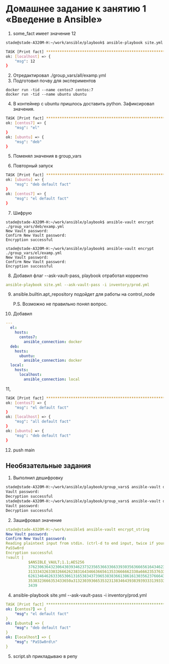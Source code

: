 # Домашнее задание к занятию 1 «Введение в Ansible»

1. some_fact имеет значение 12

```bash
stade@stade-A320M-H:~/work/ansible/playbook$ ansible-playbook site.yml -i inventory/test.yml 
```
```bash
TASK [Print fact] ***********************************************************************************************************************************************************************************
ok: [localhost] => {
    "msg": 12
}
```
2. Отредактировал ./group_vars/all/examp.yml
3. Подготовил почву для экспериментов
```
docker run -tid --name centos7 centos:7
docker run -tid --name ubuntu ubuntu
```
4. В контейнер с ubuntu пришлось доставить python. Зафиксировал значения.

```sh
TASK [Print fact] ***********************************************************************************************************************************************************************************
ok: [centos7] => {
    "msg": "el"
}
ok: [ubuntu] => {
    "msg": "deb"
}
```

5. Поменял значения в group_vars

6. Повторный запуск 

```sh
TASK [Print fact] ***********************************************************************************************************************************************************************************
ok: [ubuntu] => {
    "msg": "deb default fact"
}
ok: [centos7] => {
    "msg": "el default fact"
}
```

7. Шифрую
```
stade@stade-A320M-H:~/work/ansible/playbook$ ansible-vault encrypt ./group_vars/deb/examp.yml 
New Vault password: 
Confirm New Vault password: 
Encryption successful

stade@stade-A320M-H:~/work/ansible/playbook$ ansible-vault encrypt ./group_vars/el/examp.yml 
New Vault password: 
Confirm New Vault password: 
Encryption successful
```

8. Добавил флаг --ask-vault-pass, playbook отработал корректно
```yml
ansible-playbook site.yml --ask-vault-pass -i inventory/prod.yml 
```

9. ansible.builtin.apt_repository подойдет для работы на control_node

    P.S. Возможно не правильно понял вопрос.

10. Добавил

```yml
---
  el:
    hosts:
      centos7:
        ansible_connection: docker
  deb:
    hosts:
      ubuntu:
        ansible_connection: docker
  local:
    hosts:
      localhost:
        ansible_connection: local
```

11, 

```sh
TASK [Print fact] ***********************************************************************************************************************************************************************************
ok: [centos7] => {
    "msg": "el default fact"
}
ok: [localhost] => {
    "msg": "all default fact"
}
ok: [ubuntu] => {
    "msg": "deb default fact"
}

```

12. push main

## Необязательные задания

1. Выполнил дешифровку 

```sh
stade@stade-A320M-H:~/work/ansible/playbook/group_vars$ ansible-vault decrypt deb/examp.yml 
Vault password: 
Decryption successful
stade@stade-A320M-H:~/work/ansible/playbook/group_vars$ ansible-vault decrypt el/examp.yml 
Vault password: 
Decryption successful
```

2. Зашифровал значение

```yml
stade@stade-A320M-H:~/work/ansible$ ansible-vault encrypt_string 
New Vault password: 
Confirm New Vault password: 
Reading plaintext input from stdin. (ctrl-d to end input, twice if your content does not already have a newline)
PaSSw0rd        
Encryption successful
!vault |
          $ANSIBLE_VAULT;1.1;AES256
          37623063643230643039346237323565366336633930356366656164346236633065323139356365
          3133343263303266626238316434663665613533666662330a666235376334663836333161376566
          62613464626333653061316538343739653838366138616130356237666432376530656133366432
          3538323666353433650a313230393665353231383464393839393331393332663362623938663730
          3439
```
4. ansible-playbook site.yml --ask-vault-pass -i inventory/prod.yml

```yml
TASK [Print fact] ***********************************************************************************************************************************************************************************
ok: [centos7] => {
    "msg": "el default fact"
}
ok: [ubuntu] => {
    "msg": "deb default fact"
}
ok: [localhost] => {
    "msg": "PaSSw0rd\n"
}
```
5. script.sh прикладываю в репу